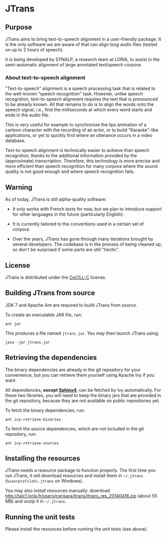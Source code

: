 # JTrans

## Purpose

JTrans aims to bring text-to-speech alignment in a user-friendly package.
It is the only software we are aware of that can align *long*
audio files (tested on up to 2 hours of speech).

It is being developed by SYNALP, a research team at LORIA, to assist in the
semi-automatic alignment of large annotated text/speech corpora.

### About text-to-speech alignment

"Text-to-speech" alignment is a speech processing task that is related to the
well-known "speech recognition" task. However, unlike speech recognition,
text-to-speech alignment requires the text that is pronounced to be already
known. All that remains to do is to align the words onto the speech signal,
i.e., find the milliseconds at which every word starts and ends in the audio
file.

This is very useful for example to synchronize the lips animation of a cartoon
character with the recording of an actor, or to build "Karaoke"-like
applications, or yet to quickly find where an utterance occurs in a video
database.

Text-to-speech alignment is technically easier to achieve than speech
recognition, thanks to the additional information provided by the (approximate)
transcription. Therefore, this technology is more precise and more efficient
than speech recognition for many corpora where the sound quality is not good
enough and where speech recognition fails.

## Warning

As of today, JTrans is still alpha-quality software:

- It only works with French texts for now, but we plan to introduce support for
  other languages in the future (particularly English).

- It is currently tailored to the conventions used in a certain set of corpora.

- Over the years, JTrans has gone through many iterations brought by several
  developers. The codebase is in the process of being cleaned up, so don't be
  surprised if some parts are still "hectic".


## License

JTrans is distributed under the
[CeCILL-C](http://www.cecill.info/licences/Licence_CeCILL-C_V1-en.html)
license.


## Building JTrans from source

JDK 7 and Apache Ant are required to build JTrans from source.

To create an executable JAR file, run:

	ant jar

This produces a file named `jtrans.jar`. You may then launch JTrans using:

	java -jar jtrans.jar


## Retrieving the dependencies

The binary dependencies are already in the git repository for your convenience,
but you can retrieve them yourself using Apache Ivy if you want.

All dependencies, **except [Sphinx4](http://cmusphinx.sf.net)**,
can be fetched by Ivy automatically.  For these two libraries, you will need to
keep the binary jars that are provided in the git repository, because they are
not available on public repositories yet.

To fetch the binary dependencies, run:

	ant ivy-retrieve-binaries

To fetch the source dependencies, which are not included in the git repository,
run:

	ant ivy-retrieve-sources


## Installing the resources

JTrans needs a resource package to function properly. The first time you run
JTrans, it will download resources and install them in `~/.jtrans`
(`%userprofile%\.jtrans` on Windows).

You may also install resources manually: download
http://talc1.loria.fr/users/cerisara/jtrans/jtrans_res_20140416.zip (about 55
MB) and unzip it in `~/.jtrans`.


## Running the unit tests

Please install the resources before running the unit tests (see above).

